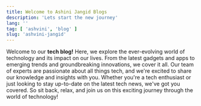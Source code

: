 ```yaml
---
title: Welcome to Ashini Jangid Blogs
description: 'Lets start the new journey'
lang: ''
tag: [ 'ashvini', 'blog' ]
slug: 'ashvini-jangid'
---
```


Welcome to our **tech blog!** Here, we explore the ever-evolving world of technology and its impact on our lives. From the latest gadgets and apps to emerging trends and groundbreaking innovations, we cover it all. Our team of experts are passionate about all things tech, and we're excited to share our knowledge and insights with you. Whether you're a tech enthusiast or just looking to stay up-to-date on the latest tech news, we've got you covered. So sit back, relax, and join us on this exciting journey through the world of technology!
